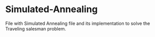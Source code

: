 # Simulated-Annealing
File with Simulated Annealing file and its implementation to solve the Traveling salesman problem.

